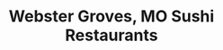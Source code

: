 ---
layout: city
title: Webster Groves, MO Sushi Restaurants
permalink: /missouri/webster-groves/
stateAbbr: MO
stateName: Missouri
cityName: Webster Groves

---